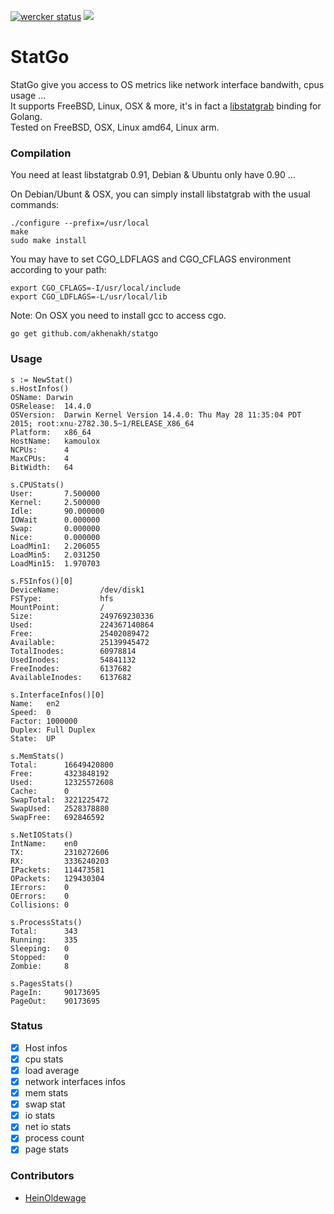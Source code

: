 [![wercker status](https://app.wercker.com/status/c56e26bf18be587114d26764a7a0ce7a/m "wercker status")](https://app.wercker.com/project/bykey/c56e26bf18be587114d26764a7a0ce7a) [![](https://godoc.org/github.com/akhenakh/statgo?status.png)](http://godoc.org/github.com/akhenakh/statgo) 

StatGo
======
StatGo give you access to OS metrics like network interface bandwith, cpus usage ...  
It supports FreeBSD, Linux, OSX & more, it's in fact a [libstatgrab](http://www.i-scream.org/libstatgrab/) binding for Golang.  
Tested on FreeBSD, OSX, Linux amd64, Linux arm.


### Compilation 
You need at least libstatgrab 0.91, Debian & Ubuntu only have 0.90 ...

On Debian/Ubunt & OSX, you can simply install libstatgrab with the usual commands:
```
./configure --prefix=/usr/local
make
sudo make install
```

You may have to set CGO_LDFLAGS and CGO_CFLAGS environment according to your path:
```
export CGO_CFLAGS=-I/usr/local/include
export CGO_LDFLAGS=-L/usr/local/lib
```

Note: On OSX you need to install gcc to access cgo.

    go get github.com/akhenakh/statgo

### Usage
```
s := NewStat()
s.HostInfos()
OSName: Darwin
OSRelease:  14.4.0
OSVersion:  Darwin Kernel Version 14.4.0: Thu May 28 11:35:04 PDT 2015; root:xnu-2782.30.5~1/RELEASE_X86_64
Platform:   x86_64
HostName:   kamoulox
NCPUs:      4
MaxCPUs:    4
BitWidth:   64

s.CPUStats()
User:       7.500000
Kernel:     2.500000
Idle:       90.000000
IOWait      0.000000
Swap:       0.000000
Nice:       0.000000
LoadMin1:   2.206055
LoadMin5:   2.031250
LoadMin15:  1.970703

s.FSInfos()[0]
DeviceName:         /dev/disk1
FSType:             hfs
MountPoint:         /
Size:               249769230336
Used:               224367140864
Free:               25402089472
Available:          25139945472
TotalInodes:        60978814
UsedInodes:         54841132
FreeInodes:         6137682
AvailableInodes:    6137682

s.InterfaceInfos()[0]
Name:   en2
Speed:  0
Factor: 1000000
Duplex: Full Duplex
State:  UP

s.MemStats()
Total:      16649420800
Free:       4323848192
Used:       12325572608
Cache:      0
SwapTotal:  3221225472
SwapUsed:   2528378880
SwapFree:   692846592

s.NetIOStats()
IntName:    en0
TX:         2310272606
RX:         3336240203
IPackets:   114473581
OPackets:   129430304
IErrors:    0
OErrors:    0
Collisions: 0

s.ProcessStats()
Total:      343
Running:    335
Sleeping:   0
Stopped:    0
Zombie:     8

s.PagesStats()
PageIn:     90173695
PageOut:    90173695
```

### Status

- [x]  Host infos
- [x]  cpu stats
- [x]  load average
- [x]  network interfaces infos
- [x]  mem stats
- [x]  swap stat 
- [x]  io stats
- [x]  net io stats
- [x]  process count
- [x]  page stats

### Contributors
* [HeinOldewage](https://github.com/HeinOldewage)